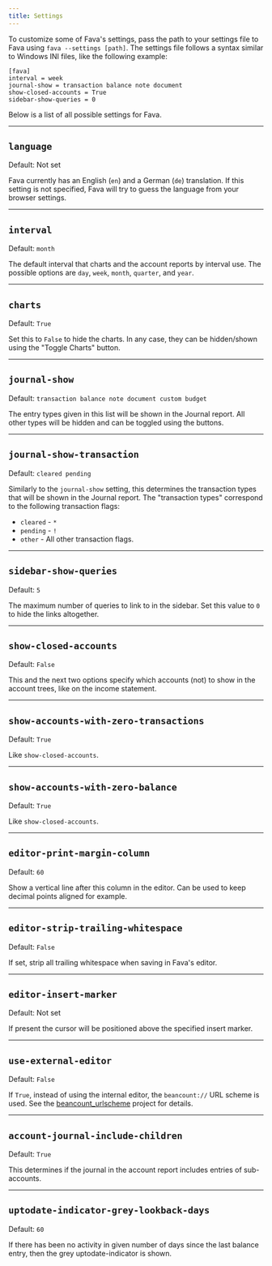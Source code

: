 ```yaml
---
title: Settings
---
```


To customize some of Fava's settings, pass the path to your settings file to
Fava using `fava --settings [path]`.  The settings file follows a syntax
similar to Windows INI files, like the following example:

```
[fava]
interval = week
journal-show = transaction balance note document
show-closed-accounts = True
sidebar-show-queries = 0
```

Below is a list of all possible settings for Fava.

---

## `language`

Default: Not set

Fava currently has an English (`en`) and a German (`de`) translation. If
this setting is not specified, Fava will try to guess the language from your
browser settings.

---

## `interval`

Default: `month`

The default interval that charts and the account reports by interval use.
The possible options are `day`, `week`, `month`, `quarter`, and `year`.

---

## `charts`

Default: `True`

Set this to `False` to hide the charts. In any case, they can be hidden/shown
using the "Toggle Charts" button.

---

## `journal-show`

Default: `transaction balance note document custom budget`

The entry types given in this list will be shown in the Journal report.
All other types will be hidden and can be toggled using the buttons.

---

## `journal-show-transaction`

Default: `cleared pending`

Similarly to the `journal-show` setting, this determines the transaction types
that will be shown in the Journal report. The "transaction types" correspond to
the following transaction flags:

- `cleared` - `*`
- `pending` - `!`
- `other` - All other transaction flags.

---

## `sidebar-show-queries`

Default: `5`

The maximum number of queries to link to in the sidebar.
Set this value to `0` to hide the links altogether.

---

## `show-closed-accounts`

Default: `False`

This and the next two options specify which accounts (not) to show in the
account trees, like on the income statement.

---

## `show-accounts-with-zero-transactions`

Default: `True`

Like `show-closed-accounts`.

---

## `show-accounts-with-zero-balance`

Default: `True`

Like `show-closed-accounts`.

---

## `editor-print-margin-column`

Default: `60`

Show a vertical line after this column in the editor.
Can be used to keep decimal points aligned for example.

---

## `editor-strip-trailing-whitespace`

Default: `False`

If set, strip all trailing whitespace when saving in Fava's editor.

---

## `editor-insert-marker`

Default: Not set

If present the cursor will be positioned above the specified insert marker.

---

## `use-external-editor`

Default: `False`

If `True`, instead of using the internal editor, the `beancount://` URL scheme
is used. See the
[beancount_urlscheme](http://github.com/aumayr/beancount_urlscheme) project for
details.

---

## `account-journal-include-children`

Default: `True`

This determines if the journal in the account report includes entries of
sub-accounts.

---

## `uptodate-indicator-grey-lookback-days`

Default: `60`

If there has been no activity in given number of days since the last balance
entry, then the grey uptodate-indicator is shown.
